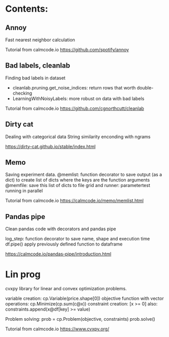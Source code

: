 # Contents:

## Annoy

Fast nearest neighbor calculation

Tutorial from calmcode.io
https://github.com/spotify/annoy


## Bad labels, cleanlab

Finding bad labels in dataset

- cleanlab.pruning.get_noise_indices: return rows that worth double-checking
- LearningWithNoisyLabels: more robust on data with bad labels

Tutorial from calmcode.io
https://github.com/cgnorthcutt/cleanlab


## Dirty cat

Dealing with categorical data
String similarity enconding with ngrams

https://dirty-cat.github.io/stable/index.html


## Memo

Saving experiment data.
@memlist: function decorator to save output (as a dict) to create list of dicts where the keys are the function arguments
@memfile: save this list of dicts to file
grid and runner: parametertest running in parallel

Tutorial from calmcode.io
https://calmcode.io/memo/memlist.html



## Pandas pipe

Clean pandas code with decorators and pandas pipe

log_step: function decorator to save name, shape and execution time
df.pipe() apply previously defined function to dataframe

https://calmcode.io/pandas-pipe/introduction.html

# Lin prog

cvxpy library for linear and convex optimization problems.

variable creation: cp.Variable(price.shape[0])
objective function with vector operations: cp.Minimize(cp.sum(c@x))
constraint creation: [x >= 0]
also: constraints.append(x@df[key] >= value)

Problem solving: 
prob = cp.Problem(objective, constraints)
prob.solve()

Tutorial from calmcode.io
https://www.cvxpy.org/